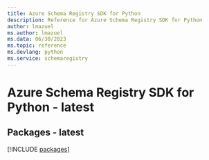 ```yaml
---
title: Azure Schema Registry SDK for Python
description: Reference for Azure Schema Registry SDK for Python
author: lmazuel
ms.author: lmazuel
ms.data: 06/30/2023
ms.topic: reference
ms.devlang: python
ms.service: schemaregistry
---
```

# Azure Schema Registry SDK for Python - latest
## Packages - latest
[!INCLUDE [packages](schema-registry-index.md)]